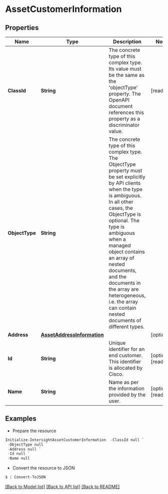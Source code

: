 # AssetCustomerInformation
## Properties

Name | Type | Description | Notes
------------ | ------------- | ------------- | -------------
**ClassId** | **String** | The concrete type of this complex type. Its value must be the same as the &#39;objectType&#39; property. The OpenAPI document references this property as a discriminator value. | [readonly] 
**ObjectType** | **String** | The concrete type of this complex type. The ObjectType property must be set explicitly by API clients when the type is ambiguous. In all other cases, the  ObjectType is optional.  The type is ambiguous when a managed object contains an array of nested documents, and the documents in the array are heterogeneous, i.e. the array can contain nested documents of different types. | 
**Address** | [**AssetAddressInformation**](AssetAddressInformation.md) |  | [optional] 
**Id** | **String** | Unique identifier for an end customer. This identifier is allocated by Cisco. | [optional] [readonly] 
**Name** | **String** | Name as per the information provided by the user. | [optional] [readonly] 

## Examples

- Prepare the resource
```powershell
Initialize-IntersightAssetCustomerInformation  -ClassId null `
 -ObjectType null `
 -Address null `
 -Id null `
 -Name null
```

- Convert the resource to JSON
```powershell
$ | Convert-ToJSON
```

[[Back to Model list]](../README.md#documentation-for-models) [[Back to API list]](../README.md#documentation-for-api-endpoints) [[Back to README]](../README.md)

